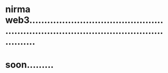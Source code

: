 # nirma web3............................................................................................................
# soon.........
